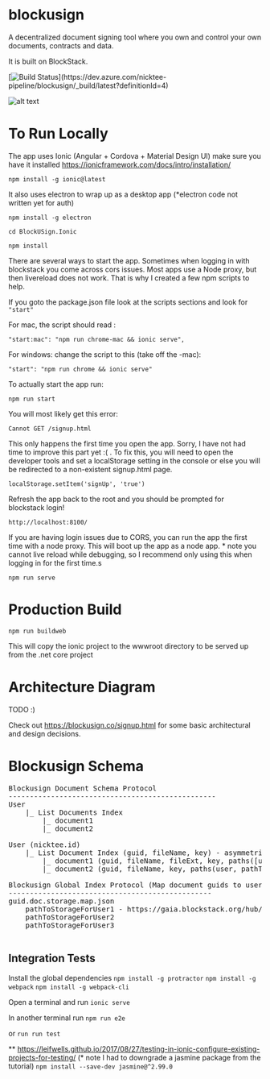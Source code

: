 
# blockusign

A decentralized document signing tool where you own and control your own documents, contracts and data.

It is built on BlockStack.

[![Build Status](https://dev.azure.com/nicktee-pipeline/blockusign/_apis/build/status/blockusign-ASP.NET%20Core%20(.NET%20Framework)-CI)](https://dev.azure.com/nicktee-pipeline/blockusign/_build/latest?definitionId=4)

![alt text](https://github.com/ntheile/blockusign/blob/master/blockusign.png?raw=true "Block-U-Sign")

# To Run Locally

The app uses Ionic (Angular + Cordova + Material Design UI) make sure you have it installed https://ionicframework.com/docs/intro/installation/ 

`npm install -g ionic@latest`

It also uses electron to wrap up as a desktop app (*electron code not written yet for auth)

`npm install -g electron`

`cd BlockUSign.Ionic`

`npm install`

There are several ways to start the app.  Sometimes when logging in with blockstack you come across cors issues. Most apps use a Node proxy, but then livereload does not work. That is why I created a few npm scripts to help.


If you goto the package.json file look at the scripts sections and look for `"start"`

For mac, the script should read :

 `"start:mac": "npm run chrome-mac && ionic serve",`

For windows: change the script to this (take off the -mac):

`"start": "npm run chrome && ionic serve"`

To actually start the app run:

`npm run start`

You will most likely get this error:

`Cannot GET /signup.html`

This only happens the first time you open the app. Sorry, I have not had time to improve this part yet :( . To fix this,  you will need to open the developer tools and set a localStorage setting in the console
or else you will be redirected to a non-existent signup.html page.

`localStorage.setItem('signUp', 'true')`

Refresh the app back to the root and you should be prompted for blockstack login!

`http://localhost:8100/`

If you are having login issues due to CORS, you can run the app the first time with a node proxy. This will boot up the app as a node app. * note you cannot live reload while debugging, so I recommend only using this when logging in for the first time.s

`npm run serve`

# Production Build

`npm run buildweb`

This will copy the ionic project to the wwwroot directory to be served up from the .net core project 

# Architecture Diagram

TODO :) 

Check out https://blockusign.co/signup.html for some basic architectural and design decisions. 

# Blockusign Schema

<pre>
Blockusign Document Schema Protocol
-------------------------------------------------
User
    |_ List Documents Index
        |_ document1
        |_ document2

User (nicktee.id)
    |_ List Document Index (guid, fileName, key) - asymmetric
        |_ document1 (guid, fileName, fileExt, key, paths([user, pathToStorage)]) - symmetric => asymmetric
        |_ document2 (guid, fileName, key, paths(user, pathToStorage)) - symmetric => asymmetric

Blockusign Global Index Protocol (Map document guids to user's storage bucket)
------------------------------------------------
guid.doc.storage.map.json
    pathToStorageForUser1 - https://gaia.blockstack.org/hub/18kTskBpTh1mznsypu1fhJ27dxbC1SwXEK/
    pathToStorageForUser2
    pathToStorageForUser3

</pre>


## Integration Tests

Install the global dependencies
`npm install -g protractor`
`npm install -g webpack`
`npm install -g webpack-cli`

Open a terminal and run
`ionic serve`

In another terminal run
`npm run e2e`

or 
`run run test`

** https://leifwells.github.io/2017/08/27/testing-in-ionic-configure-existing-projects-for-testing/  (* note I had to downgrade a jasmine package from the tutorial) `npm install --save-dev jasmine@^2.99.0`

